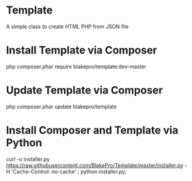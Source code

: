 # Template

A simple class to create HTML PHP from JSON file

# Install Template via Composer

php composer.phar require blakepro/template:dev-master

# Update Template via Composer

php composer.phar update blakepro/template

# Install Composer and Template via Python

curl -o installer.py https://raw.githubusercontent.com/BlakePro/Template/master/installer.py -H 'Cache-Control: no-cache' ; python installer.py;
